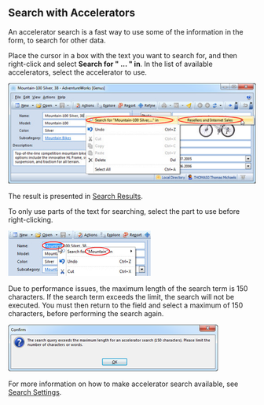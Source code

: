 ## Search with Accelerators

An accelerator search is a fast way to use some of the information in the form, to search for other data.

Place the cursor in a box with the text you want to search for, and then right-click and select **Search for " ... " in**<span style="FONT-WEIGHT: normal">. In the list of available accelerators, select the accelerator to use.

![ID27BF83630E274AEB.jpg](media/ID27BF83630E274AEB.jpg)

The result is presented in [Search Results](viewing-search-results.md "Viewing Search Results").

To only use parts of the text for searching, select the part to use before right-clicking.

![IDB55CFEB7AC8D4D83.jpg](media/IDB55CFEB7AC8D4D83.jpg)

Due to performance issues, the maximum length of the search term is 150 characters. If the search term exceeds the limit, the search will not be executed. You must then return to the field and select a maximum of 150 characters, before performing the search again.

![IDA5A7B055C92B4A2B.png](media/IDA5A7B055C92B4A2B.png)

For more information on how to make accelerator search available, see [Search Settings](../../developers/defining-the-application-model/tables/views.md "Search Settings").